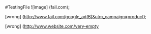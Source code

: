 #TestingFile
![image] (fail.com);

[wrong] (http://www.fail.com/google_ad(B)&utm_campaign=product);

[wrong] (http://www.website.com/very-empty